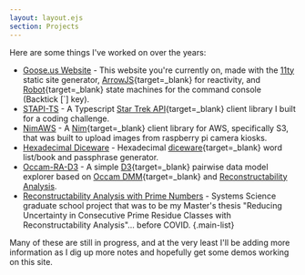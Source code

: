 ```yaml
---
layout: layout.ejs
section: Projects
---
```

Here are some things I've worked on over the years:

- [Goose.us Website](/projects/personal-site/) - This website you're currently on, made with the [11ty](11ty.dev) static site generator, [ArrowJS](https://www.arrow-js.com/){target=_blank} for reactivity, and [Robot](https://thisrobot.life/){target=_blank} state machines for the command console (Backtick [`] key).
- [STAPI-TS](/projects/stapi-ts/) - A Typescript [Star Trek API](https://stapi.co){target=_blank} client library I built for a coding challenge.
- [NimAWS](/projects/nim-aws/) - A [Nim](https://nim-lang.org/){target=_blank} client library for AWS, specifically S3, that was built to upload images from raspberry pi camera kiosks.
- [Hexadecimal Diceware](/projects/hexadecimal-diceware/) - Hexadecimal [diceware](https://en.wikipedia.org/wiki/Diceware){target=_blank} word list/book and passphrase generator.
- [Occam-RA-D3](/projects/occam-ra-d3/) - A simple [D3](https://d3js.org/){target=_blank} pairwise data model explorer based on [Occam DMM](http://dmit.sysc.pdx.edu/){target=_blank} and [Reconstructability Analysis](https://pdxscholar.library.pdx.edu/cgi/viewcontent.cgi?article=1022).
- [Reconstructability Analysis with Prime Numbers](/projects/consecutive-prime-number-residue-ra/) - Systems Science graduate school project that was to be my Master's thesis "Reducing Uncertainty in Consecutive Prime Residue Classes with Reconstructability Analysis"&mldr; before COVID.
{.main-list}

Many of these are still in progress, and at the very least I'll be adding more information as I dig up more notes and hopefully get some demos working on this site.